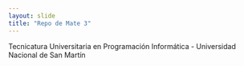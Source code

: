 ```yaml
---
layout: slide
title: "Repo de Mate 3"
---
```


Tecnicatura Universitaria en Programación Informática - Universidad Nacional de San Martín